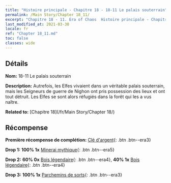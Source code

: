 ```yaml
---
title: "Histoire principale - Chapitre 18 - 18-11 Le palais souterrain"
permalink: /Main Story/Chapter 18_11/
excerpt: "Chapitre 18 - 11. Era of Chaos  Histoire principale - Chapitre 18_11. 18-11 Le palais souterrain"
last_modified_at: 2021-03-30
locale: fr
ref: "Chapter 18_11.md"
toc: false
classes: wide
---
```


## Détails

 **Nom:** 18-11 Le palais souterrain

 **Description:** Autrefois, les Elfes vivaient dans un véritable palais souterrain, mais les Seigneurs de guerre de Nighon ont pris possession des lieux et ont tout détruit. Les Elfes se sont alors réfugiés dans la forêt qui les a vus naître.

 **Related to:** [Chapitre 18](/fr/Main Story/Chapter 18/)

## Récompense

 **Première récompense de complétion:** [Clé d'argent](/fr/Items/con_693/){: .btn .btn--era3}

 **Drop 1:** **100% 1x** [Minerai mythique](/fr/Items/mat_61/){: .btn .btn--era5}

 **Drop 2:** **60% 0x** [Bois légendaire](/fr/Items/mat_55/){: .btn .btn--era4}, **40% 1x** [Bois légendaire](/fr/Items/mat_55/){: .btn .btn--era4}

 **Drop 3:** **100% 1x** [Parchemins de sorts](/fr/Items/con_694/){: .btn .btn--era3}

